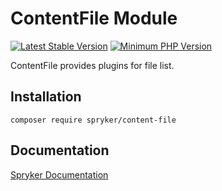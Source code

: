 # ContentFile Module
[![Latest Stable Version](https://poser.pugx.org/spryker/content-file/v/stable.svg)](https://packagist.org/packages/spryker/content-file)
[![Minimum PHP Version](https://img.shields.io/badge/php-%3E%3D%208.3-8892BF.svg)](https://php.net/)

ContentFile provides plugins for file list.

## Installation

```
composer require spryker/content-file
```

## Documentation

[Spryker Documentation](https://docs.spryker.com)
